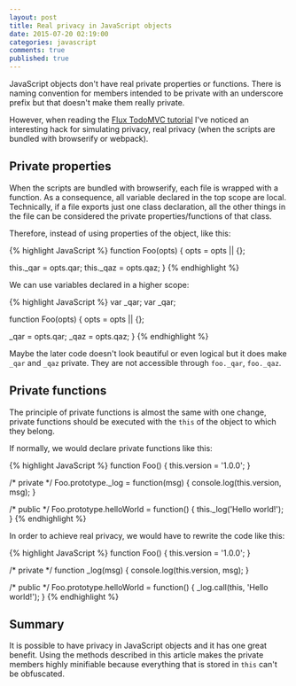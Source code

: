 ```yaml
---
layout: post
title: Real privacy in JavaScript objects
date: 2015-07-20 02:19:00
categories: javascript
comments: true
published: true
---
```


JavaScript objects don't have real private properties or functions. There is
naming convention for members intended to be private with an underscore prefix but
that doesn't make them really private.

However, when reading the [Flux TodoMVC tutorial][flux-todomvc] I've noticed an
interesting hack for simulating privacy, real privacy (when the scripts are bundled with
browserify or webpack).


## Private properties

When the scripts are bundled with browserify, each file is wrapped with a function.
As a consequence, all variable declared in the top scope are local. Technically, if a file exports just one class
declaration, all the other things in the file can be considered the private
properties/functions of that class.

Therefore, instead of using properties of the object, like this:

{% highlight JavaScript %}
function Foo(opts) {
  opts = opts || {};

  this._qar = opts.qar;
  this._qaz = opts.qaz;
}
{% endhighlight %}

We can use variables declared in a higher scope:

{% highlight JavaScript %}
var _qar;
var _qar;

function Foo(opts) {
  opts = opts || {};

  _qar = opts.qar;
  _qaz = opts.qaz;
}
{% endhighlight %}

Maybe the later code doesn't look beautiful or even logical but it does make `_qar` and `_qaz`
private. They are not accessible through `foo._qar`, `foo._qaz`.


## Private functions

The principle of private functions is almost the same with one change, private
functions should be executed with the `this` of the object to which they belong.

If normally, we would declare private functions like this:

{% highlight JavaScript %}
function Foo() {
  this.version = '1.0.0';
}

/* private */
Foo.prototype._log = function(msg) {
  console.log(this.version, msg);
}

/* public */
Foo.prototype.helloWorld = function() {
  this._log('Hello world!');
}
{% endhighlight %}

In order to achieve real privacy, we would have to rewrite the code like this:

{% highlight JavaScript %}
function Foo() {
  this.version = '1.0.0';
}

/* private */
function _log(msg) {
  console.log(this.version, msg);
}

/* public */
Foo.prototype.helloWorld = function() {
  _log.call(this, 'Hello world!');
}
{% endhighlight %}


## Summary

It is possible to have privacy in JavaScript objects and it has one great benefit.
Using the methods described in this article makes the private members highly minifiable
because everything that is stored in `this` can't be obfuscated.


[flux-todomvc]: http://facebook.github.io/flux/docs/todo-list.html
